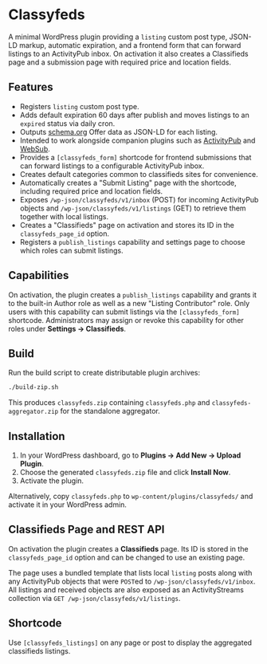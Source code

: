 # Classyfeds

A minimal WordPress plugin providing a `listing` custom post type, JSON-LD markup, automatic expiration, and a frontend form that can forward listings to an ActivityPub inbox. On activation it also creates a Classifieds page and a submission page with required price and location fields.

## Features

- Registers `listing` custom post type.
- Adds default expiration 60 days after publish and moves listings to an `expired` status via daily cron.
- Outputs [schema.org](https://schema.org) Offer data as JSON-LD for each listing.
- Intended to work alongside companion plugins such as [ActivityPub](https://wordpress.org/plugins/activitypub/) and [WebSub](https://wordpress.org/plugins/websub-publisher/).
- Provides a `[classyfeds_form]` shortcode for frontend submissions that can forward listings to a configurable ActivityPub inbox.
- Creates default categories common to classifieds sites for convenience.
- Automatically creates a "Submit Listing" page with the shortcode, including required price and location fields.
- Exposes `/wp-json/classyfeds/v1/inbox` (POST) for incoming ActivityPub objects and `/wp-json/classyfeds/v1/listings` (GET) to retrieve them together with local listings.
- Creates a "Classifieds" page on activation and stores its ID in the `classyfeds_page_id` option.
- Registers a `publish_listings` capability and settings page to choose which roles can submit listings.

## Capabilities

On activation, the plugin creates a `publish_listings` capability and grants it to the built-in Author role as well as a new "Listing Contributor" role. Only users with this capability can submit listings via the `[classyfeds_form]` shortcode. Administrators may assign or revoke this capability for other roles under **Settings → Classifieds**.

## Build

Run the build script to create distributable plugin archives:

```bash
./build-zip.sh
```

This produces `classyfeds.zip` containing `classyfeds.php` and `classyfeds-aggregator.zip` for the standalone aggregator.

## Installation

1. In your WordPress dashboard, go to **Plugins → Add New → Upload Plugin**.
2. Choose the generated `classyfeds.zip` file and click **Install Now**.
3. Activate the plugin.

Alternatively, copy `classyfeds.php` to `wp-content/plugins/classyfeds/` and activate it in your WordPress admin.

## Classifieds Page and REST API

On activation the plugin creates a **Classifieds** page. Its ID is stored in the `classyfeds_page_id` option and can be changed to use an existing page.

The page uses a bundled template that lists local `listing` posts along with any ActivityPub objects that were `POST`ed to `/wp-json/classyfeds/v1/inbox`. All listings and received objects are also exposed as an ActivityStreams collection via `GET /wp-json/classyfeds/v1/listings`.

## Shortcode

Use `[classyfeds_listings]` on any page or post to display the aggregated classifieds listings.
